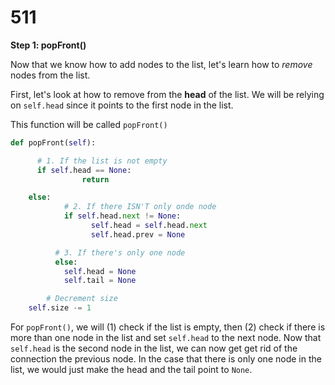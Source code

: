 # 511

**Step 1: popFront\(\)**

Now that we know how to add nodes to the list, let's learn how to _remove_ nodes from the list.

First, let's look at how to remove from the **head** of the list. We will be relying on `self.head` since it points to the first node in the list.

This function will be called `popFront()`

```python
def popFront(self):

      # 1. If the list is not empty
      if self.head == None:
                return

    else:
            # 2. If there ISN'T only onde node
            if self.head.next != None:
                  self.head = self.head.next
                  self.head.prev = None

          # 3. If there's only one node
          else:
            self.head = None
            self.tail = None

        # Decrement size
    self.size -= 1
```

For `popFront()`, we will \(1\) check if the list is empty, then \(2\) check if there is more than one node in the list and set `self.head` to the next node. Now that `self.head` is the second node in the list, we can now get get rid of the connection the previous node. In the case that there is only one node in the list, we would just make the head and the tail point to `None`.

